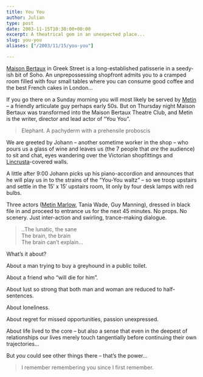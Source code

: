 ```yaml
---
title: You You
author: Julian
type: post
date: 2003-11-15T10:30:00+00:00
excerpt: A theatrical gem in an unexpected place...
slug: you-you 
aliases: ["/2003/11/15/you-you"]

---
```

[Maison Bertaux][1] in Greek Street is a long-established patisserie in a seedy-ish bit of Soho. An unprepossessing shopfront admits you to a cramped room filled with four small tables where you can consume good coffee and the best French cakes in London&#8230;
  
If you go there on a Sunday morning you will most likely be served by [Metin][2] &#8211; a friendly articulate guy perhaps early 50s. But on Thursday night Maison Bertaux was transformed into the Maison Bertaux Theatre Club, and Metin is the writer, director and lead actor of &#8220;You You&#8221;.

<blockquote class="aligncenter" cite="'You You' by Metin Marlow ">
  <p>
    Elephant. A pachyderm with a prehensile proboscis
  </p>
</blockquote>

We are greeted by Johann &#8211; another sometime worker in the shop &#8211; who pours us a glass of wine and leaves us (the 7 people that _are_ the audience) to sit and chat, eyes wandering over the Victorian shopfittings and [Lincrusta][3]-covered walls.
  
A little after 9:00 Johann picks up his piano-accordion and announces that he will play us in to the strains of the &#8220;You-You waltz&#8221; &#8211; so we troop upstairs and settle in the 15&#8242; x 15&#8242; upstairs room, lit only by four desk lamps with red bulbs.
  
Three actors ([Metin Marlow][2], Tania Wade, Guy Manning), dressed in black file in and proceed to entrance us for the next 45 minutes. No props. No scenery. Just inter-action and swirling, trance-making dialogue.

<blockquote class="aligncenter" cite="'You You' by Metin Marlow ">
  <p>
    ..The lunatic, the sane<br /> The brain, the brain<br /> The brain can&#8217;t explain&#8230;
  </p>
</blockquote>

What&#8217;s it about?
  
About a man trying to buy a greyhound in a public toilet.
  
About a friend who &#8220;will die for him&#8221;.
  
About lust so strong that both man and woman are reduced to half-sentences.
  
About loneliness.
  
About regret for missed opportunities, passion unexpressed.
  
About life lived to the core &#8211; but also a sense that even in the deepest of relationships our lives merely touch tangentially before continuing their own trajectories&#8230;

But _you_ could see other things there &#8211; that&#8217;s the power&#8230;

<blockquote class="aligncenter" cite="'You You' by Metin Marlow ">
  <p>
    I remember remembering you since I first remember.
  </p>
</blockquote>

 [1]: https://www.wguides.com/city/1/134_53940.cfm
 [2]: https://66.102.11.104/search?q=cache:RwpLGAvFlzgJ:www.actornet.co.uk/metin-marlow/metinmarlow.pdf+metin+marlow&hl=en&ie=UTF-8
 [3]: https://www.bbc.co.uk/homes/glossary/glossary_l.shtml